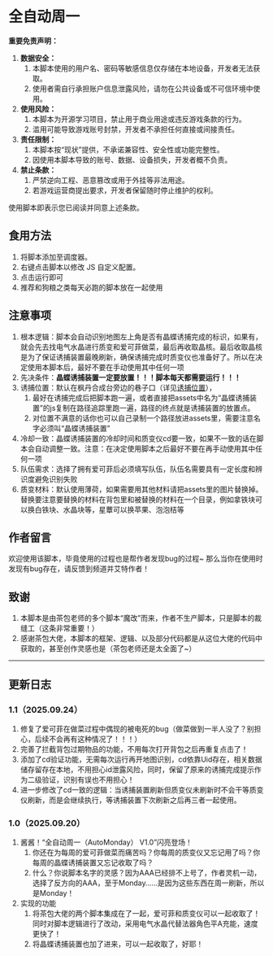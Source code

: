 # 全自动周一

**重要免责声明：**

1. **数据安全：**
   1. 本脚本使用的用户名、密码等敏感信息仅存储在本地设备，开发者无法获取。
   2. 使用者需自行承担账户信息泄露风险，请勿在公共设备或不可信环境中使用。
2. **使用风险：**
   1. 本脚本为开源学习项目，禁止用于商业用途或违反游戏条款的行为。
   2. 滥用可能导致游戏账号封禁，开发者不承担任何直接或间接责任。
3. **责任限制：**
   1. 本脚本按“现状”提供，不承诺兼容性、安全性或功能完整性。
   2. 因使用本脚本导致的账号、数据、设备损失，开发者概不负责。
4. **禁止条款：**
   1. 严禁逆向工程、恶意篡改或用于外挂等非法用途。
   2. 若游戏运营商提出要求，开发者保留随时停止维护的权利。

使用脚本即表示您已阅读并同意上述条款。


## 食用方法
1. 将脚本添加至调度器。
2. 右键点击脚本以修改 JS 自定义配置。
3. 点击运行即可
4. 推荐和狗粮之类每天必跑的脚本放在一起使用


## 注意事项
1. 根本逻辑：脚本会自动识别地图左上角是否有晶蝶诱捕完成的标识，如果有，就会先去找电气水晶进行质变和爱可菲做菜，最后再收取晶核。最后收取晶核是为了保证诱捕装置最晚刷新，确保诱捕完成时质变仪也准备好了。所以在决定使用本脚本后，最好不要在手动使用其中任何一项
2. 先决条件：**晶蝶诱捕装置一定要放置！！！脚本每天都需要运行！！！**
3. 诱捕位置：默认在枫丹合成台旁边的巷子口（详见[诱捕位置](./assets/诱捕.png)），
   1. 最好在诱捕完成后把脚本跑一遍，或者直接把assets中名为“晶蝶诱捕装置”的js复制在路径追踪里跑一遍，路径的终点就是诱捕装置的放置点。
   2. 对位置不满意的话你也可以自己录制一个路径放进assets里，需要注意名字必须叫“晶蝶诱捕装置”
4. 冷却一致：晶蝶诱捕装置的冷却时间和质变仪cd要一致，如果不一致的话在脚本会自动调整一致。注意：在决定使用脚本之后最好不要在再手动使用其中任何一项
5. 队伍需求：选择了拥有爱可菲后必须填写队伍，队伍名需要具有一定长度和辨识度避免识别失败
6. 质变材料：默认使用薄荷，如果需要用其他材料请把assets里的图片替换掉。替换要注意要替换的材料在背包里和被替换的材料在一个目录，例如拿铁块可以换白铁块、水晶块等，星蕈可以换苹果、泡泡桔等



## 作者留言
欢迎使用该脚本，毕竟使用的过程也是帮作者发现bug的过程~
那么当你在使用时发现有bug存在，请反馈到频道并艾特作者！


## 致谢
1. 本脚本是由茶包老师的多个脚本“魔改”而来，作者不生产脚本，只是脚本的裁缝工（这条非常重要！）
2. 感谢茶包大佬，本脚本的框架、逻辑、以及部分代码都是从这位大佬的代码中获取的，甚至创作灵感也是（茶包老师还是太全面了~）
---------------------------------------------------------------------------------------------------------------------------------
## 更新日志
### 1.1（2025.09.24）
1. 修复了爱可菲在做菜过程中偶现的被电死的bug（做菜做到一半人没了？别担心，后续不会再有这种情况了！！！）
2. 完善了拦截背包过期物品的功能，不用每次打开背包之后再重复点击了！
3. 添加了cd验证功能，无需每次运行再开地图识别，cd依靠Uid存在，相关数据储存留存在本地，不用担心id泄露风险，同时，保留了原来的诱捕完成提示作为二级验证，识别有误也不用担心！
4. 进一步修改了cd一致的逻辑：当诱捕装置刷新但质变仪未刷新时不会干等质变仪刷新，而是会继续执行，等诱捕装置下次刷新之后再三者一起使用。
### 1.0（2025.09.20）
1. 酱酱！“全自动周一（AutoMonday） V1.0”闪亮登场！
   1. 你还在为每周的爱可菲做菜而痛苦吗？你每周的质变仪又忘记用了吗？你每周的晶蝶诱捕装置又忘记收取了吗？
   2. 什么？你说脚本名字的灵感？因为AAA已经排不上号了，作者灵机一动，选择了反方向的AAA，至于Monday……是因为这些东西在周一刷新，所以是Monday！
2. 实现的功能 
   1. 将茶包大佬的两个脚本集成在了一起，爱可菲和质变仪可以一起收取了！同时对脚本逻辑进行了改动，采用电气水晶代替法器角色平A充能，速度更快了！
   2. 将晶蝶诱捕装置也加了进来，可以一起收取了，好耶！